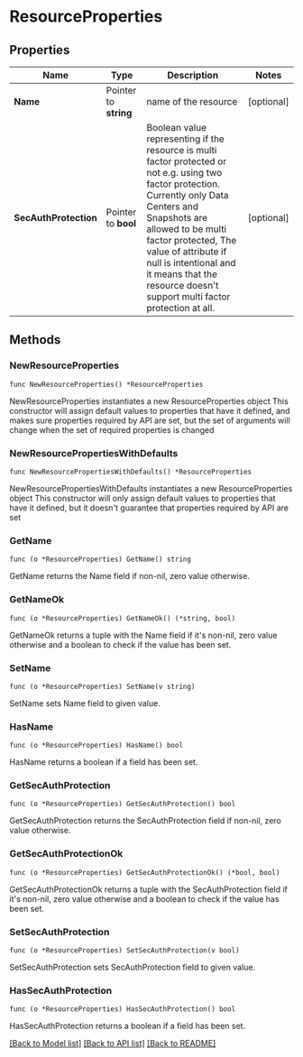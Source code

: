 # ResourceProperties

## Properties

Name | Type | Description | Notes
------------ | ------------- | ------------- | -------------
**Name** | Pointer to **string** | name of the resource | [optional] 
**SecAuthProtection** | Pointer to **bool** | Boolean value representing if the resource is multi factor protected or not e.g. using two factor protection. Currently only Data Centers and Snapshots are allowed to be multi factor protected, The value of attribute if null is intentional and it means that the resource doesn&#39;t support multi factor protection at all. | [optional] 

## Methods

### NewResourceProperties

`func NewResourceProperties() *ResourceProperties`

NewResourceProperties instantiates a new ResourceProperties object
This constructor will assign default values to properties that have it defined,
and makes sure properties required by API are set, but the set of arguments
will change when the set of required properties is changed

### NewResourcePropertiesWithDefaults

`func NewResourcePropertiesWithDefaults() *ResourceProperties`

NewResourcePropertiesWithDefaults instantiates a new ResourceProperties object
This constructor will only assign default values to properties that have it defined,
but it doesn't guarantee that properties required by API are set

### GetName

`func (o *ResourceProperties) GetName() string`

GetName returns the Name field if non-nil, zero value otherwise.

### GetNameOk

`func (o *ResourceProperties) GetNameOk() (*string, bool)`

GetNameOk returns a tuple with the Name field if it's non-nil, zero value otherwise
and a boolean to check if the value has been set.

### SetName

`func (o *ResourceProperties) SetName(v string)`

SetName sets Name field to given value.

### HasName

`func (o *ResourceProperties) HasName() bool`

HasName returns a boolean if a field has been set.

### GetSecAuthProtection

`func (o *ResourceProperties) GetSecAuthProtection() bool`

GetSecAuthProtection returns the SecAuthProtection field if non-nil, zero value otherwise.

### GetSecAuthProtectionOk

`func (o *ResourceProperties) GetSecAuthProtectionOk() (*bool, bool)`

GetSecAuthProtectionOk returns a tuple with the SecAuthProtection field if it's non-nil, zero value otherwise
and a boolean to check if the value has been set.

### SetSecAuthProtection

`func (o *ResourceProperties) SetSecAuthProtection(v bool)`

SetSecAuthProtection sets SecAuthProtection field to given value.

### HasSecAuthProtection

`func (o *ResourceProperties) HasSecAuthProtection() bool`

HasSecAuthProtection returns a boolean if a field has been set.


[[Back to Model list]](../README.md#documentation-for-models) [[Back to API list]](../README.md#documentation-for-api-endpoints) [[Back to README]](../README.md)


